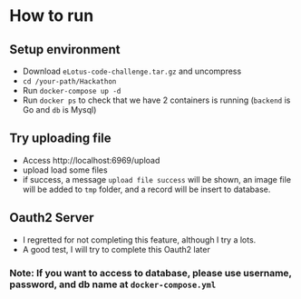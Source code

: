 # How to run
## Setup environment
 - Download `eLotus-code-challenge.tar.gz` and uncompress
 - `cd /your-path/Hackathon`
 - Run `docker-compose up -d`
 - Run `docker ps` to check that we have 2 containers is running (`backend` is Go and `db` is Mysql)

## Try uploading file
- Access http://localhost:6969/upload
- upload load some files
- if success, a message `upload file success` will be shown, an image file will be added to `tmp` folder, and a record will be insert to database.

## Oauth2 Server
- I regretted for not completing this feature, although I try a lots.
- A good test, I will try to complete this Oauth2 later

### Note: If you want to access to database, please use username, password, and db name at `docker-compose.yml` 